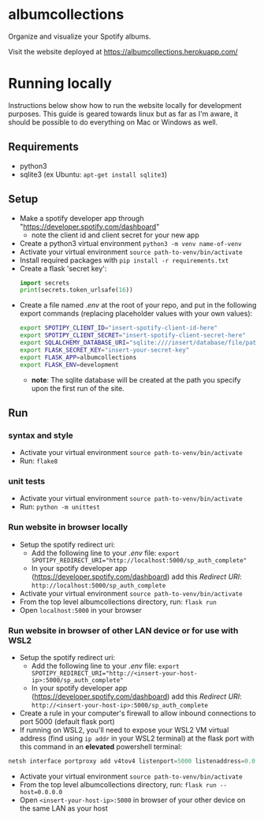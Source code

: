 # albumcollections
Organize and visualize your Spotify albums.

Visit the website deployed at https://albumcollections.herokuapp.com/

# Running locally
Instructions below show how to run the website locally for development purposes. This guide is geared towards linux but as far
as I'm aware, it should be possible to do everything on Mac or Windows as well.

## Requirements
- python3
- sqlite3 (ex Ubuntu: `apt-get install sqlite3`)

## Setup
- Make a spotify developer app through "https://developer.spotify.com/dashboard"
    - note the client id and client secret for your new app
- Create a python3 virtual environment `python3 -m venv name-of-venv`
- Activate your virtual environment `source path-to-venv/bin/activate`
- Install required packages with `pip install -r requirements.txt`
- Create a flask 'secret key':
    ```python
    import secrets
    print(secrets.token_urlsafe(16))
    ```
- Create a file named *.env* at the root of your repo, and put in the following export commands
  (replacing placeholder values with your own values):
    ```bash
    export SPOTIPY_CLIENT_ID="insert-spotify-client-id-here"
    export SPOTIPY_CLIENT_SECRET="insert-spotify-client-secret-here"
    export SQLALCHEMY_DATABASE_URI="sqlite:////insert/database/file/path.db"
    export FLASK_SECRET_KEY="insert-your-secret-key"
    export FLASK_APP=albumcollections
    export FLASK_ENV=development
    ```
    - **note**: The sqlite database will be created at the path you specify upon the first run of the site.

## Run
### syntax and style
- Activate your virtual environment `source path-to-venv/bin/activate`
- Run: `flake8`

### unit tests
- Activate your virtual environment `source path-to-venv/bin/activate`
- Run: `python -m unittest`

### Run website in browser locally
- Setup the spotify redirect uri:
    - Add the following line to your *.env* file: `export SPOTIPY_REDIRECT_URI="http://localhost:5000/sp_auth_complete"`
    - In your spotify developer app (https://developer.spotify.com/dashboard) add this *Redirect URI*: `http://localhost:5000/sp_auth_complete`
- Activate your virtual environment `source path-to-venv/bin/activate`
- From the top level albumcollections directory, run: `flask run`
- Open `localhost:5000` in your browser

### Run website in browser of other LAN device or for use with WSL2
- Setup the spotify redirect uri:
    - Add the following line to your *.env* file: `export SPOTIPY_REDIRECT_URI="http://<insert-your-host-ip>:5000/sp_auth_complete"`
    - In your spotify developer app (https://developer.spotify.com/dashboard) add this *Redirect URI*: `http://<insert-your-host-ip>:5000/sp_auth_complete`
- Create a rule in your computer's firewall to allow inbound connections to port 5000 (default flask port)
- If running on WSL2, you'll need to expose your WSL2 VM virtual address (find using `ip addr` in your WSL2 terminal) at the flask port with this command in an **elevated** powershell terminal:
```powershell
netsh interface portproxy add v4tov4 listenport=5000 listenaddress=0.0.0.0 connectport=5000 connectaddress=<insert_your_wsl2_ip>
```
- Activate your virtual environment `source path-to-venv/bin/activate`
- From the top level albumcollections directory, run: `flask run --host=0.0.0.0`
- Open `<insert-your-host-ip>:5000` in browser of your other device on the same LAN as your host
